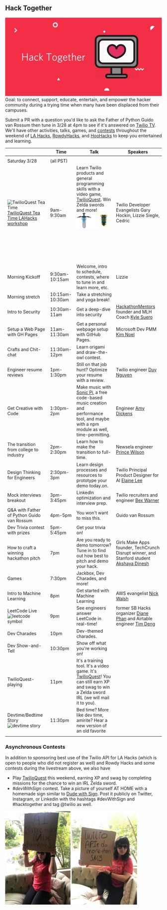 ## Hack Together
![Hack Together logo](images/hacktogether.png)
Goal: to connect, support, educate, entertain, and empower the hacker community during a trying time when many have been displaced from their campuses.

Submit a PR with a question you'd like to ask the Father of Python Guido van Rossum then tune in 3/28 at 4pm to see if it's answered on [Twilio TV](https://twitch.tv/twilio). We'll have other activities, talks, games, and [contests](#asynchronous-contests) throughout the weekend of [LA Hacks](https://lahacks.com/), [RowdyHacks](https://www.rowdyhacks.io/), and [HooHacks](https://www.hoohacks.io/) to keep you entertained and learning.

|                                            | Time            | Talk                                                                                     | Speakers                                                                                 |
|--------------------------------------------|-----------------|------------------------------------------------------------------------------------------|-----------------------------------------------------------------------------------------|
 |                                                                                         |
| Saturday 3/28                              |  (all PST)               |                                                                                         |
| <img src="https://pbs.twimg.com/media/D1dSxFUXQAc3esW.jpg" alt="TwilioQuest Tea Time" style="width: 100px;height:50px;padding-top:-50px"/> [TwilioQuest  Tea Time LAHacks workshop](https://lahacks.com/link/twilio)                  | 9am-9:30am | Learn Twilio products and general programming skills with a video game, [TwilioQuest](twilio.com/quest). Win Zelda swords and more!  <img src="images/zeldasword.jpg" alt="Zelda Sword" style="width: 100px; height:50px;padding-bottom:100px"/>            | Twilio Developer Evangelists Gary Hockin, Lizzie Siegle, Cedric                                                      |
|                                    |                                         |                                                                                         |
| Morning Kickoff                            | 9:30am-10:15am        | Welcome, intro to schedule, contests, where to tune in and learn more, etc.       | Lizzie                                                                           |
| Morning stretch                            | 10:15am-10:30am    | Take a stretching and yoga break!                                    |                                                                                         |
| Intro to Security                          | 10:30am-11am    | Get a deep-dive into security                                                       | [HackathonMentors](hackathonmentors.org) founder and MLH Coach [Kyle Suero](https://kylesuero.com/)                                                              |
| Setup a Web Page with GH Pages             | 11am-11:30am    | Get a personal webpage setup with GitHub Pages.                                           | Microsoft Dev PMM [Kim Noel](https://twitter.com/NoelKM)                                                              |
| Crafts and Chit-chat                       | 11:30am-12pm    | Learn origami and draw-the-owl contest.                                                    |                                                                                         |
| Engineer resume reviews                    | 1pm-1:30pm      | Still on that job hunt? Optimize your resume with a review.                                                                 | Twilio engineer [Duy Nguyen](https://www.linkedin.com/in/aiden-nguyen/)                                                              |
| Get Creative with Code                     | 1:30pm-2pm      | Make music with [Sonic Pi](http://sonic-pi.net/), a free code-based music creation and performance tool, and maybe with a npm module as well, time-permitting.                                                |       Engineer [Amy Dickens](https://twitter.com/redroxprojects)                                                                                  |
| The transition from college to industry    | 2pm-2:30pm      | Learn how to make the transition to full-time.                                            | Newsela engineer [Prince Wilson](https://twitter.com/maxcell)                                                          |
| Design Thinking for Engineers                          | 2:30pm-3pm      | Learn design processes and resources to prototype your demo today.on.                                                                              |             Twilio Principal Product Designer for AI [Elaine Lee](https://medium.com/@elainelee)                                                                            |
| Mock interviews breakout                   | 3pm-3:45pm      | LinkedIn optimization and interview prep.                                                 | Twilio recruiters and engineer [Bex Warner](https://twitter.com/hiimbexo)                                               |
| Q&A with Father of Python Guido van Rossum | 4pm-5pm         | You won't want to miss this. | Guido van Rossum                                                                        |
|  Dev Trivia contest with prizes          | 5pm-5:45pm      | Get your trivia on!                                        |                                             |
| How to craft a winning hackathon pitch     | 7pm             | Are you ready to demo tomorrow? Tune in to find out how best to pitch and demo your hack. | Girls Make Apps founder, TechCrunch Disrupt winner, and Stanford student [Akshaya Dinesh](http://akshayadinesh.me/) |
| Games            | 7:30pm          | Jackbox, Dev Charades, and more!                                                                                    |                                                                                         |
| Intro to Machine Learning                  | 8pm             | Get started with Machine Learning                                                                        | AWS evangelist [Nick Walsh](https://twitter.com/TheNickWalsh)                                                               |
| LeetCode Live  <img src = "https://leetcode.com/static/images/LeetCode_Sharing.png" alt="leetcode symbol" width = "200px" height = "150px"/>                         | 9pm             | See engineers answer LeetCode in real-time!                                              | former SB Hacks organizer [Diane Phan](https://dianephan.github.io/) and Airtable engineer [Tim Deng](https://timdeng2324.github.io/)                     |
| Dev Charades                               | 10pm            | Dev-themed charades.                                                                                                    |                                                                                         |
| Dev Show-and-Tell                          | 10:30pm         | Show off what you're working on!                                                                                       |                                                                                         |
| TwilioQuest-playing                        | 11pm            |It's a training tool. It's a  video game. It's [TwilioQuest](twilio.com/quest)!  You can still earn XP and swag to win a Zelda sword IRL (we will mail it to you).                                                                                                                        |                                                                                         |
| Devtime/Bedtime Story <img src = "https://previews.123rf.com/images/onoontour/onoontour1709/onoontour170900018/86814235-a-vector-illustration-of-a-father-reading-a-bedtime-story-to-his-son-dad-and-son-are-in-bed-at-night.jpg" alt = "devtime story" width = "100px" height = "150px"/>                     | 11:30pm         | Bed time? More like dev time, amirite? Hear a new version of an old favorite                                           |                                                                                         |
|                                            |                 |                                                                                                                        |                                                                                         |

### Asynchronous Contests
In addition to sponsoring best use of the Twilio API for LA Hacks (which is open to people who did not register as well) and Rowdy Hacks and some contests during the livestream above, we also have
- Play [TwilioQuest](twilio.com/quest) this weekend, earning XP and swag by completing missions for the chance to win an IRL Zelda sword.
- <em>#devWithSign</em> contest. Take a picture of yourself AT HOME with a homemade sign similar to [Dude with Sign](https://www.forbes.com/sites/heatherleighton/2020/01/28/meet-the-creators-of-the-dude-with-sign-instagram-account/#460ad5b01d7d). Post it publicly on Twitter, Instagram, or Linkedin with the hashtags #devWithSign and #hacktogether and tag @twilio as well.
<p float="left">
  <img src="images/aiismorethan.jpg" width="210" height="300" />
  <img src="images/twiliodoesmore.jpg" width="210" height="300" /> 
</p>